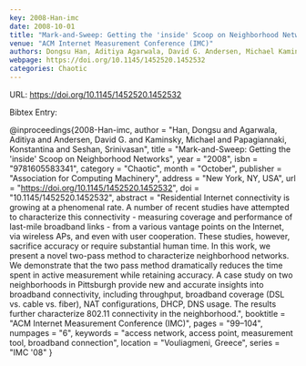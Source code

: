 ```yaml
---
key: 2008-Han-imc
date: 2008-10-01
title: "Mark-and-Sweep: Getting the 'inside' Scoop on Neighborhood Networks"
venue: "ACM Internet Measurement Conference (IMC)"
authors: Dongsu Han, Aditiya Agarwala, David G. Andersen, Michael Kaminsky, Konstantina Papagiannaki and Srinivasan Seshan
webpage: https://doi.org/10.1145/1452520.1452532
categories: Chaotic
---
```


URL: https://doi.org/10.1145/1452520.1452532

Bibtex Entry:

@inproceedings{2008-Han-imc,
    author = "Han, Dongsu and Agarwala, Aditiya and Andersen, David G. and Kaminsky, Michael and Papagiannaki, Konstantina and Seshan, Srinivasan",
    title = "Mark-and-Sweep: Getting the 'inside' Scoop on Neighborhood Networks",
    year = "2008",
    isbn = "9781605583341",
    category = "Chaotic",
    month = "October",
    publisher = "Association for Computing Machinery",
    address = "New York, NY, USA",
    url = "https://doi.org/10.1145/1452520.1452532",
    doi = "10.1145/1452520.1452532",
    abstract = "Residential Internet connectivity is growing at a phenomenal rate. A number of recent studies have attempted to characterize this connectivity - measuring coverage and performance of last-mile broadband links - from a various vantage points on the Internet, via wireless APs, and even with user cooperation. These studies, however, sacrifice accuracy or require substantial human time. In this work, we present a novel two-pass method to characterize neighborhood networks. We demonstrate that the two pass method dramatically reduces the time spent in active measurement while retaining accuracy. A case study on two neighborhoods in Pittsburgh provide new and accurate insights into broadband connectivity, including throughput, broadband coverage (DSL vs. cable vs. fiber), NAT configurations, DHCP, DNS usage. The results further characterize 802.11 connectivity in the neighborhood.",
    booktitle = "ACM Internet Measurement Conference (IMC)",
    pages = "99–104",
    numpages = "6",
    keywords = "access network, access point, measurement tool, broadband connection",
    location = "Vouliagmeni, Greece",
    series = "IMC '08"
}

